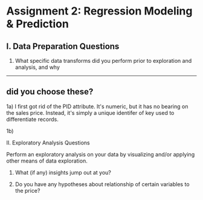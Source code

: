 Assignment 2: Regression Modeling & Prediction
==============================================

I. Data Preparation Questions
-----------------------------

1) What specific data transforms did you perform prior to exploration and analysis, and why
-------------------------------------------------------------------------------------------
did you choose these?
---------------------

1a) I first got rid of the PID attribute. It's numeric, but it has no bearing on the sales price. Instead, 
	it's simply a unique identifer of key used to differentiate records. 

1b) 

II.
Exploratory Analysis Questions

Perform an exploratory analysis on your data by visualizing and/or applying other means of data
exploration.

1) What (if any) insights jump out at you?

2) Do you have any hypotheses about relationship of certain variables to the price?